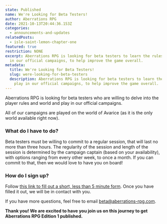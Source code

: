 ```yaml
---
state: Published
name: We're Looking for Beta Testers!
author: Aberrations RPG
date: 2021-10-13T20:44:36.153Z
categories:
  - announcements-and-updates
relatedPosts:
  - isle-saint-lemon-chapter-one
featured: true
restriction: NONE
excerpt: Aberrations RPG is looking for beta testers to learn the rules and play
  in our official campaigns, to help improve the game overall.
metadata:
  title: We're Looking for Beta Testers!
  slug: were-looking-for-beta-testers
  description: Aberrations RPG is looking for beta testers to learn the rules and
    play in our official campaigns, to help improve the game overall.
---
```

Aberrations RPG is looking for beta testers who are willing to delve into the player rules and world and play in our official campaigns.

All of our campaigns are played on the world of Avarice (as it is the only world available right now).

### What do I have to do?

Beta testers must be willing to commit to a regular session, that will last no more than three hours. The regularity of the session and length of the session is determined by the campaign captain (based on your availability), with options ranging from every other week, to once a month. If you can commit to that, then we would love to have you on board!

### How do I sign up?

Follow [this link to fill out a short, less than 5 minute form](https://forms.office.com/r/q7T35gVx0r). Once you have filled it out, we will be in contact with you.

If you have more questions, feel free to email beta@aberrations-rpg.com.

**Thank you! We are excited to have you join us on this journey to get Aberrations RPG Edition 1 published.**